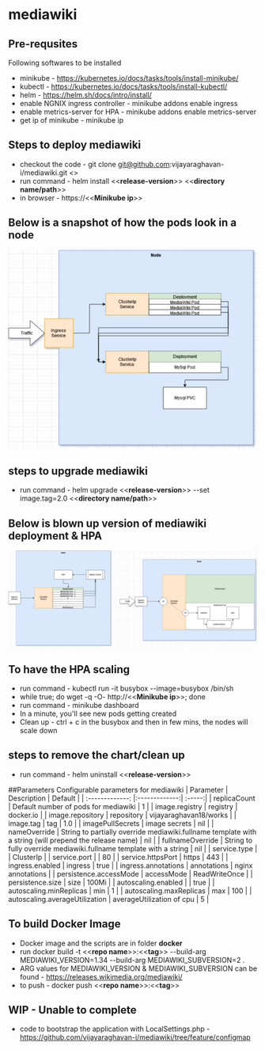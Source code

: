 # mediawiki

## Pre-requsites
Following softwares to be installed
- minikube - https://kubernetes.io/docs/tasks/tools/install-minikube/
- kubectl - https://kubernetes.io/docs/tasks/tools/install-kubectl/
- helm - https://helm.sh/docs/intro/install/
- enable NGNIX ingress controller - minikube addons enable ingress
- enable metrics-server for HPA - minikube addons enable metrics-server
- get ip of minikube - minikube ip

## Steps to deploy mediawiki
- checkout the code - git clone git@github.com:vijayaraghavan-i/mediawiki.git <<directory name>>
- run command - helm install <<**release-version**>> <<**directory name/path**>>
- in browser - https://<<**Minikube ip**>>

## Below is a snapshot of how the pods look in a node
![Overall Landscape](https://github.com/vijayaraghavan-i/mediawiki/blob/master/.architecture/Overall%20Landscape.jpg)

## steps to upgrade mediawiki
- run command - helm upgrade <<**release-version**>> --set image.tag=2.0 <<**directory name/path**>>

## Below is blown up version of mediawiki deployment & HPA
![Drill down into Mediawiki Pod](https://github.com/vijayaraghavan-i/mediawiki/blob/master/.architecture/mediawiki-pod.png)

## To have the HPA scaling
- run command -  kubectl run -it busybox --image=busybox /bin/sh
- while true; do wget -q -O- http://<<**Minikube ip**>>; done
- run command - minikube dashboard
- In a minute, you'll see new pods getting created
- Clean up - ctrl + c in the busybox and then in few mins, the nodes will scale down

## steps to remove the chart/clean up
- run command - helm uninstall <<**release-version**>>
  
##Parameters
Configurable parameters for mediawiki
| Parameter        | Description           | Default  |
| :-------------: |:-------------:| :-----:|
| replicaCount      | Default number of pods for mediawiki | 1 |
| image.registry      | registry      |   docker.io |
| image.repository | repository      |    vijayaraghavan18/works |
| image.tag | tag      |    1.0 |
| imagePullSecrets | image secrets      |    nil |
| nameOverride |    String to partially override mediawiki.fullname template with a string (will prepend the release name)   |   nil |
| fullnameOverride |   String to fully override mediawiki.fullname template with a string    |    nil |
| service.type |       |    ClusterIp |
| service.port |       |    80 |
| service.httpsPort | https      |    443 |
| ingress.enabled | ingress      |    true |
| ingress.annotations |   annotations    |    nginx annotations |
| persistence.accessMode | accessMode      |    ReadWriteOnce |
| persistence.size | size      |    100Mi |
| autoscaling.enabled |       |    true |
| autoscaling.minReplicas | min      |    1 |
| autoscaling.maxReplicas | max      |    100 |
| autoscaling.averageUtilization | averageUtilization of cpu      |    5 |

## To build Docker Image
- Docker image and the scripts are in folder **docker**
- run docker build -t <<**repo name**>>:<<**tag**>> --build-arg MEDIAWIKI_VERSION=1.34 --build-arg MEDIAWIKI_SUBVERSION=2 .
- ARG values for MEDIAWIKI_VERSION & MEDIAWIKI_SUBVERSION can be found - https://releases.wikimedia.org/mediawiki/
- to push - docker push <<**repo name**>>:<<**tag**>>

## WIP - Unable to complete
- code to bootstrap the application with LocalSettings.php - https://github.com/vijayaraghavan-i/mediawiki/tree/feature/configmap
